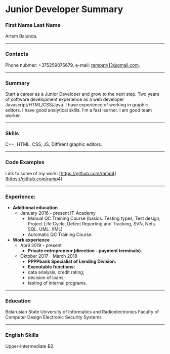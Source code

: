 # Junior Developer Summary
### First Name Last Name
Artem Balunda.
___
### Contacts
Phone nubmer: +375259075679, e-mail: rampatv13@gmail.com.
___
### Summary
  Start a career as a Junior Developer and grow to the next step. Two years of software development experience as a web developer Javascript/HTML/CSS/Java. I have experience of working in graphic editors. I have good analytical skills. I'm a fast learner. I am good team worker.
___
### Skills
C++, HTML, CSS, JS, Diffirent graphic editors.
___

### Code Examples
Link to some of my work:
[https://github.com/ramp4](https://github.com/ramp4)
___

### Experience:
* __Additional education__
  * January 2016 - present IT-Academy
    * Manual QC Training Course (basics: Testing types, Test design, Project Life Cycle, Defect Reporting and Tracking, SVN, Nets. SQL. UML. XML)
    * Automatic QC Training Course.
* __Work experience__
    * April 2019 - present
      * __Private entrepreneur (direction - payment terminals).__
    * Oktober 2017 - March 2018
      * __PPPPbank Specialist of Lending Division.__
      * __Executable functions:__
      * data analysis, credit rating;
      * decision of loans;
      * testing of internal programs.
___

### Education
  Belarusian State University of Informatics and Radioelectronics
  Faculty of Computer Design
  Electronic Security Systems
___

### English Skills
Upper-Intermediate B2.

